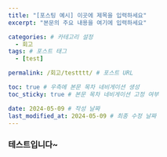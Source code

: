 ```yaml
---
title: "[포스팅 예시] 이곳에 제목을 입력하세요"
excerpt: "본문의 주요 내용을 여기에 입력하세요"

categories: # 카테고리 설정
  - 회고
tags: # 포스트 태그
  - [test]

permalink: /회고/testttt/ # 포스트 URL

toc: true # 우측에 본문 목차 네비게이션 생성
toc_sticky: true # 본문 목차 네비게이션 고정 여부

date: 2024-05-09 # 작성 날짜
last_modified_at: 2024-05-09 # 최종 수정 날짜
---
```

### 테스트입니다~
